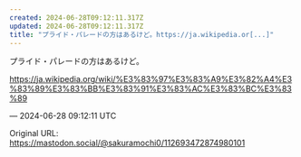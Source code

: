 ```yaml
---
created: 2024-06-28T09:12:11.317Z
updated: 2024-06-28T09:12:11.317Z
title: "プライド・パレードの方はあるけど。https://ja.wikipedia.or[...]"
---
```


<p>プライド・パレードの方はあるけど。</p><p><a href="https://ja.wikipedia.org/wiki/%E3%83%97%E3%83%A9%E3%82%A4%E3%83%89%E3%83%BB%E3%83%91%E3%83%AC%E3%83%BC%E3%83%89" target="_blank" rel="nofollow noopener" translate="no"><span class="invisible">https://</span><span class="ellipsis">ja.wikipedia.org/wiki/%E3%83%9</span><span class="invisible">7%E3%83%A9%E3%82%A4%E3%83%89%E3%83%BB%E3%83%91%E3%83%AC%E3%83%BC%E3%83%89</span></a></p>

&mdash; 2024-06-28 09:12:11 UTC

Original URL: https://mastodon.social/@sakuramochi0/112693472874980101
